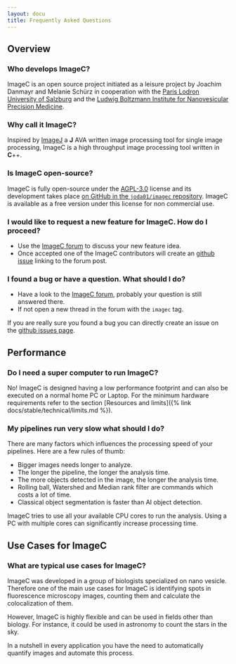 ```yaml
---
layout: docu
title: Frequently Asked Questions
---
```


<!-- ################################################################################# -->
<!-- ################################################################################# -->
<!-- ################################################################################# -->

## Overview

<!-- ----- ----- ----- ----- ----- ----- Q&A entry ----- ----- ----- ----- ----- ----- -->

<div class="qa-wrap" markdown="1">

### Who develops ImageC?

<div class="answer" markdown="1">

ImageC is an open source project initiated as a leisure project by Joachim Danmayr and Melanie Schürz in cooperation with the [Paris Lodron University of Salzburg](https://www.plus.ac.at/) and the [Ludwig Boltzmann Institute for Nanovesicular Precision Medicine](https://nvpm.lbg.ac.at/).


</div> 

</div>

<!-- ----- ----- ----- ----- ----- ----- Q&A entry ----- ----- ----- ----- ----- ----- -->

<div class="qa-wrap" markdown="1">

### Why call it ImageC?

<div class="answer" markdown="1">

Inspired by [ImageJ](https://imagej.net/ij/) a <b>J</b> AVA written image processing tool for single image processing, ImageC is a high throughput image processing tool written in <b>C</b>++.

</div>

</div>

<!-- ----- ----- ----- ----- ----- ----- Q&A entry ----- ----- ----- ----- ----- ----- -->

<div class="qa-wrap" markdown="1">

### Is ImageC open-source?

<div class="answer" markdown="1">

ImageC is fully open-source under the [AGPL-3.0](https://github.com/joda01/imagec?tab=AGPL-3.0-1-ov-file#readme) license and its development takes place [on GitHub in the `joda01/imagec` repository](https://github.com/joda01/imagec).
ImageC is available as a free version under this license for non commercial use.

</div>

</div>


<!-- ----- ----- ----- ----- ----- ----- Q&A entry ----- ----- ----- ----- ----- ----- -->

<div class="qa-wrap" markdown="1">

### I would like to request a new feature for ImageC. How do I proceed?

<div class="answer" markdown="1">



* Use the [ImageC forum](https://forum.image.sc/tag/imagec/) to discuss your new feature idea.
* Once accepted one of the ImageC contributors will create an [github issue](https://github.com/joda01/imagec/issues) linking to the forum post.


</div>

</div>

<!-- ----- ----- ----- ----- ----- ----- Q&A entry ----- ----- ----- ----- ----- ----- -->

<div class="qa-wrap" markdown="1">

### I found a bug or have a question. What should I do?

<div class="answer" markdown="1">



* Have a look to the [ImageC forum](https://forum.image.sc/tag/imagec/), probably your question is still answered there.
* If not open a new thread in the forum with the `imagec` tag.

If you are really sure you found a bug you can directly create an issue on the [github issues page](https://github.com/joda01/imagec/issues).


</div>

</div>


<!-- ################################################################################# -->
<!-- ################################################################################# -->
<!-- ################################################################################# -->

## Performance

<!-- ----- ----- ----- ----- ----- ----- Q&A entry ----- ----- ----- ----- ----- ----- -->

<div class="qa-wrap" markdown="1">

### Do I need a super computer to run ImageC?

<div class="answer" markdown="1">

No! ImageC is designed having a low performance footprint and can also be executed on a normal home PC or Laptop.
For the minimum hardware requirements refer to the section [Resources and limits]({% link docs/stable/technical/limits.md %}).

</div>

</div>

<!-- ----- ----- ----- ----- ----- ----- Q&A entry ----- ----- ----- ----- ----- ----- -->

<div class="qa-wrap" markdown="1">

### My pipelines run very slow what should I do?

<div class="answer" markdown="1">

There are many factors which influences the processing speed of your pipelines.
Here are a few rules of thumb: 

* Bigger images needs longer to analyze.
* The longer the pipeline, the longer the analysis time.
* The more objects detected in the image, the longer the analysis time.
* Rolling ball, Watershed and Median rank filter are commands which costs a lot of time.
* Classical object segmentation is faster than AI object detection.

ImageC tries to use all your available CPU cores to run the analysis.
Using a PC with multiple cores can significantly increase processing time.

</div>

</div>

<!-- ################################################################################# -->
<!-- ################################################################################# -->
<!-- ################################################################################# -->

## Use Cases for ImageC


<!-- ----- ----- ----- ----- ----- ----- Q&A entry ----- ----- ----- ----- ----- ----- -->

<div class="qa-wrap" markdown="1">

### What are typical use cases for ImageC?

<div class="answer" markdown="1">

ImageC was developed in a group of biologists specialized on nano vesicle.
Therefore one of the main use cases for ImageC is identifying spots in fluorescence microscopy images, counting them and calculate the colocalization of them.

However, ImageC is highly flexible and can be used in fields other than biology. For instance, it could be used in astronomy to count the stars in the sky.

In a nutshell in every application you have the need to automatically quantify images and automate this process.

</div>

</div>

